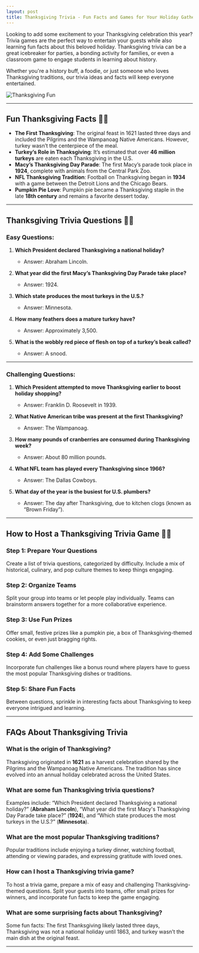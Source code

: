 ```yaml
---
layout: post
title: Thanksgiving Trivia - Fun Facts and Games for Your Holiday Gathering
---
```


Looking to add some excitement to your Thanksgiving celebration this year? Trivia games are the perfect way to entertain your guests while also learning fun facts about this beloved holiday. Thanksgiving trivia can be a great icebreaker for parties, a bonding activity for families, or even a classroom game to engage students in learning about history.

Whether you're a history buff, a foodie, or just someone who loves Thanksgiving traditions, our trivia ideas and facts will keep everyone entertained.

![Thanksgiving Fun](https://images.unsplash.com/photo-1571429207836-02e7eab5024b)

---

## Fun Thanksgiving Facts 🦃🍁

- **The First Thanksgiving**: The original feast in 1621 lasted three days and included the Pilgrims and the Wampanoag Native Americans. However, turkey wasn’t the centerpiece of the meal.
- **Turkey’s Role in Thanksgiving**: It’s estimated that over **46 million turkeys** are eaten each Thanksgiving in the U.S.
- **Macy’s Thanksgiving Day Parade**: The first Macy’s parade took place in **1924**, complete with animals from the Central Park Zoo.
- **NFL Thanksgiving Tradition**: Football on Thanksgiving began in **1934** with a game between the Detroit Lions and the Chicago Bears.
- **Pumpkin Pie Love**: Pumpkin pie became a Thanksgiving staple in the late **18th century** and remains a favorite dessert today.

---

## Thanksgiving Trivia Questions 🎉🦃

### Easy Questions:

1. **Which President declared Thanksgiving a national holiday?**
   - Answer: Abraham Lincoln.

2. **What year did the first Macy’s Thanksgiving Day Parade take place?**
   - Answer: 1924.

3. **Which state produces the most turkeys in the U.S.?**
   - Answer: Minnesota.

4. **How many feathers does a mature turkey have?**
   - Answer: Approximately 3,500.

5. **What is the wobbly red piece of flesh on top of a turkey’s beak called?**
   - Answer: A snood.

---

### Challenging Questions:

1. **Which President attempted to move Thanksgiving earlier to boost holiday shopping?**
   - Answer: Franklin D. Roosevelt in 1939.

2. **What Native American tribe was present at the first Thanksgiving?**
   - Answer: The Wampanoag.

3. **How many pounds of cranberries are consumed during Thanksgiving week?**
   - Answer: About 80 million pounds.

4. **What NFL team has played every Thanksgiving since 1966?**
   - Answer: The Dallas Cowboys.

5. **What day of the year is the busiest for U.S. plumbers?**
   - Answer: The day after Thanksgiving, due to kitchen clogs (known as “Brown Friday”).

---

## How to Host a Thanksgiving Trivia Game 🍁🎲

### Step 1: Prepare Your Questions
Create a list of trivia questions, categorized by difficulty. Include a mix of historical, culinary, and pop culture themes to keep things engaging.

### Step 2: Organize Teams
Split your group into teams or let people play individually. Teams can brainstorm answers together for a more collaborative experience.

### Step 3: Use Fun Prizes
Offer small, festive prizes like a pumpkin pie, a box of Thanksgiving-themed cookies, or even just bragging rights.

### Step 4: Add Some Challenges
Incorporate fun challenges like a bonus round where players have to guess the most popular Thanksgiving dishes or traditions.

### Step 5: Share Fun Facts
Between questions, sprinkle in interesting facts about Thanksgiving to keep everyone intrigued and learning.

---

## FAQs About Thanksgiving Trivia

### What is the origin of Thanksgiving?
Thanksgiving originated in **1621** as a harvest celebration shared by the Pilgrims and the Wampanoag Native Americans. The tradition has since evolved into an annual holiday celebrated across the United States.

### What are some fun Thanksgiving trivia questions?
Examples include: “Which President declared Thanksgiving a national holiday?” (**Abraham Lincoln**), “What year did the first Macy's Thanksgiving Day Parade take place?” (**1924**), and “Which state produces the most turkeys in the U.S.?” (**Minnesota**).

### What are the most popular Thanksgiving traditions?
Popular traditions include enjoying a turkey dinner, watching football, attending or viewing parades, and expressing gratitude with loved ones.

### How can I host a Thanksgiving trivia game?
To host a trivia game, prepare a mix of easy and challenging Thanksgiving-themed questions. Split your guests into teams, offer small prizes for winners, and incorporate fun facts to keep the game engaging.

### What are some surprising facts about Thanksgiving?
Some fun facts: The first Thanksgiving likely lasted three days, Thanksgiving was not a national holiday until 1863, and turkey wasn’t the main dish at the original feast.

---

<script type="application/ld+json">
{
  "@context": "https://schema.org",
  "@type": "FAQPage",
  "mainEntity": [
    {
      "@type": "Question",
      "name": "What is the origin of Thanksgiving?",
      "acceptedAnswer": {
        "@type": "Answer",
        "text": "Thanksgiving originated in 1621 as a harvest celebration shared by the Pilgrims and the Wampanoag Native Americans. The tradition has since evolved into an annual holiday celebrated across the United States."
      }
    },
    {
      "@type": "Question",
      "name": "What are some fun Thanksgiving trivia questions?",
      "acceptedAnswer": {
        "@type": "Answer",
        "text": "Examples include: 'Which President declared Thanksgiving a national holiday?' (Abraham Lincoln), 'What year did the first Macy's Thanksgiving Day Parade take place?' (1924), and 'Which state produces the most turkeys in the U.S.?' (Minnesota)."
      }
    },
    {
      "@type": "Question",
      "name": "What are the most popular Thanksgiving traditions?",
      "acceptedAnswer": {
        "@type": "Answer",
        "text": "Popular traditions include enjoying a turkey dinner, watching football, attending or viewing parades, and expressing gratitude with loved ones."
      }
    },
    {
      "@type": "Question",
      "name": "How can I host a Thanksgiving trivia game?",
      "acceptedAnswer": {
        "@type": "Answer",
        "text": "To host a trivia game, prepare a mix of easy and challenging Thanksgiving-themed questions. Split your guests into teams, offer small prizes for winners, and incorporate fun facts to keep the game engaging."
      }
    },
    {
      "@type": "Question",
      "name": "What are some surprising facts about Thanksgiving?",
      "acceptedAnswer": {
        "@type": "Answer",
        "text": "Some fun facts: The first Thanksgiving likely lasted three days, Thanksgiving was not a national holiday until 1863, and turkey wasn’t the main dish at the original feast."
      }
    }
  ]
}
</script>